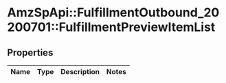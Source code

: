 # AmzSpApi::FulfillmentOutbound_20200701::FulfillmentPreviewItemList

## Properties
Name | Type | Description | Notes
------------ | ------------- | ------------- | -------------

